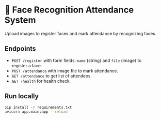 # 📸 Face Recognition Attendance System

Upload images to register faces and mark attendance by recognizing faces.

## Endpoints
- `POST /register` with form fields: `name` (string) and `file` (image) to register a face.
- `POST /attendance` with image file to mark attendance.
- `GET /attendance` to get list of attendees.
- `GET /health` for health check.

## Run locally
```bash
pip install -r requirements.txt
uvicorn app.main:app --reload

